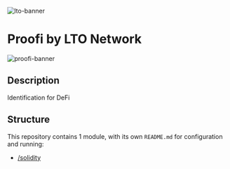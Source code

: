 ![lto-banner](https://user-images.githubusercontent.com/100821/108692834-6a115200-74fd-11eb-92df-ee07bf62b386.png)

# Proofi by LTO Network

![proofi-banner](https://proofi.com/assets/logo/proofi-black.svg)

## Description

Identification for DeFi

## Structure

This repository contains 1 module, with its own `README.md` for configuration and running:

- [/solidity](./solidity)

